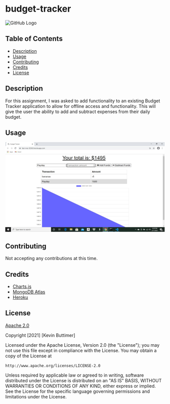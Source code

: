 # budget-tracker

![GitHub Logo](https://img.shields.io/badge/license-Apache%202.0-blue)

## Table of Contents
   - [Description](#description)
   - [Usage](#usage)
   - [Contributing](#contributing)
   - [Credits](#credits)
   - [License](#license)

  ## Description
  For this assignment, I was asked to add functionality to an existing Budget Tracker application to allow for offline access and functionality. This will give the user the ability to add and subtract expenses from their daily budget.

  ## Usage
  
  ![budget-tracker](/public/icons/budget-tracker.jpg)

  ## Contributing
  Not accepting any contributions at this time.
  
  ## Credits
  
  * [Charts.js](https://www.chartjs.org/)
  * [MongoDB Atlas](https://www.mongodb.com/cloud/atlas)
  * [Heroku](https://www.heroku.com/)

  ## License
  [Apache 2.0](https://www.apache.org/licenses/LICENSE-2.0)
  
  Copyright [2021] [Kevin Buttimer]

Licensed under the Apache License, Version 2.0 (the "License");
you may not use this file except in compliance with the License.
You may obtain a copy of the License at

    http://www.apache.org/licenses/LICENSE-2.0

Unless required by applicable law or agreed to in writing, software
distributed under the License is distributed on an "AS IS" BASIS,
WITHOUT WARRANTIES OR CONDITIONS OF ANY KIND, either express or implied.
See the License for the specific language governing permissions and
limitations under the License.
